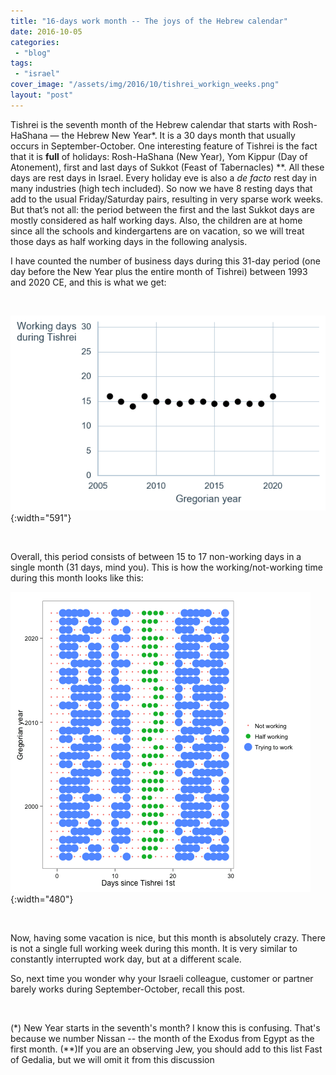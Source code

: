 ```yaml
---
title: "16-days work month -- The joys of the Hebrew calendar"
date: 2016-10-05
categories: 
 - "blog"
tags: 
 - "israel"
cover_image: "/assets/img/2016/10/tishrei_workign_weeks.png"
layout: "post"
---
```


Tishrei is the seventh month of the Hebrew calendar that starts with Rosh-HaShana — the Hebrew New Year*. It is a 30 days month that usually occurs in September-October. One interesting feature of Tishrei is the fact that it is **full** of holidays: Rosh-HaShana (New Year), Yom Kippur (Day of Atonement), first and last days of Sukkot (Feast of Tabernacles) **. All these days are rest days in Israel. Every holiday eve is also a *de facto* rest day in many industries (high tech included). So now we have 8 resting days that add to the usual Friday/Saturday pairs, resulting in very sparse work weeks. But that’s not all: the period between the first and the last Sukkot days are mostly considered as half working days. Also, the children are at home since all the schools and kindergartens are on vacation, so we will treat those days as half working days in the following analysis.

I have counted the number of business days during this 31-day period (one day before the New Year plus the entire month of Tishrei) between 1993 and 2020 CE, and this is what we get:

 

![tishrei_working_days](/assets/img/2016/10/tishrei_working_days1.png){:width="591"}

 

Overall, this period consists of between 15 to 17 non-working days in a single month (31 days, mind you). This is how the working/not-working time during this month looks like this:

![tishrei_workign_weeks.png](/assets/img/2016/10/tishrei_workign_weeks.png){:width="480"}

 

Now, having some vacation is nice, but this month is absolutely crazy. There is not a single full working week during this month. It is very similar to constantly interrupted work day, but at a different scale.

So, next time you wonder why your Israeli colleague, customer or partner barely works during September-October, recall this post.

 

(*) New Year starts in the seventh's month? I know this is confusing. That's because we number Nissan -- the month of the Exodus from Egypt as the first month.
(**)If you are an observing Jew, you should add to this list Fast of Gedalia, but we will omit it from this discussion

 
